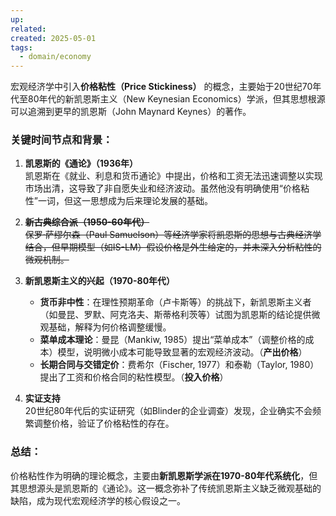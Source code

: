 ```yaml
---
up: 
related: 
created: 2025-05-01
tags:
  - domain/economy
---
```

宏观经济学中引入**价格粘性（Price Stickiness）** 的概念，主要始于20世纪70年代至80年代的新凯恩斯主义（New Keynesian Economics）学派，但其思想根源可以追溯到更早的凯恩斯（John Maynard Keynes）的著作。

### 关键时间节点和背景：

1. **凯恩斯的《通论》（1936年）**  
    凯恩斯在《就业、利息和货币通论》中提出，价格和工资无法迅速调整以实现市场出清，这导致了非自愿失业和经济波动。虽然他没有明确使用“价格粘性”一词，但这一思想成为后来理论发展的基础。
    
2. ~~**新古典综合派（1950-60年代）**~~  
    ~~保罗·萨缪尔森（Paul Samuelson）等经济学家将凯恩斯的思想与古典经济学结合，但早期模型（如IS-LM）假设价格是外生给定的，并未深入分析粘性的微观机制。~~
    
3. **新凯恩斯主义的兴起（1970-80年代）**
    
    - **货币非中性**：在理性预期革命（卢卡斯等）的挑战下，新凯恩斯主义者（如曼昆、罗默、阿克洛夫、斯蒂格利茨等）试图为凯恩斯的结论提供微观基础，解释为何价格调整缓慢。
    - **菜单成本理论**：曼昆（Mankiw, 1985）提出“菜单成本”（调整价格的成本）模型，说明微小成本可能导致显著的宏观经济波动。（**产出价格**）
    - **长期合同与交错定价**：费希尔（Fischer, 1977）和泰勒（Taylor, 1980）提出了工资和价格合同的粘性模型。（**投入价格**）
        
4. **实证支持**  
    20世纪80年代后的实证研究（如Blinder的企业调查）发现，企业确实不会频繁调整价格，验证了价格粘性的存在。
    

### 总结：

价格粘性作为明确的理论概念，主要由**新凯恩斯学派在1970-80年代系统化**，但其思想源头是凯恩斯的《通论》。这一概念弥补了传统凯恩斯主义缺乏微观基础的缺陷，成为现代宏观经济学的核心假设之一。